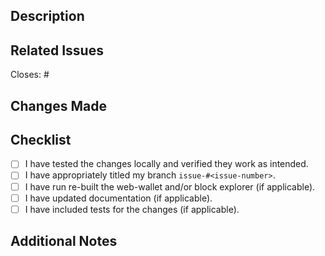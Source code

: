 ## Description
<!-- Provide a brief description of the changes introduced in this pull request. -->

## Related Issues
<!-- List any issues this pull request closes. -->
Closes: #<issue-number>

## Changes Made
<!-- Highlight the key changes made in the code. For example:
- Added a new function to handle X
- Refactored Y for better performance
- Fixed bug Z
-->

## Checklist
- [ ] I have tested the changes locally and verified they work as intended.
- [ ] I have appropriately titled my branch `issue-#<issue-number>`.
- [ ] I have run re-built the web-wallet and/or block explorer (if applicable).
- [ ] I have updated documentation (if applicable).
- [ ] I have included tests for the changes (if applicable).

## Additional Notes
<!-- Add any additional context, screenshots, or information that reviewers might find helpful. -->